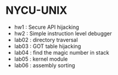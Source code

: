 # NYCU-UNIX
* hw1 : Secure API hijacking
* hw2 : Simple instruction level debugger
* lab02 : directory traversal
* lab03 : GOT table hijacking
* lab04 : find the magic number in stack
* lab05 : kernel module
* lab06 : assembly sorting
